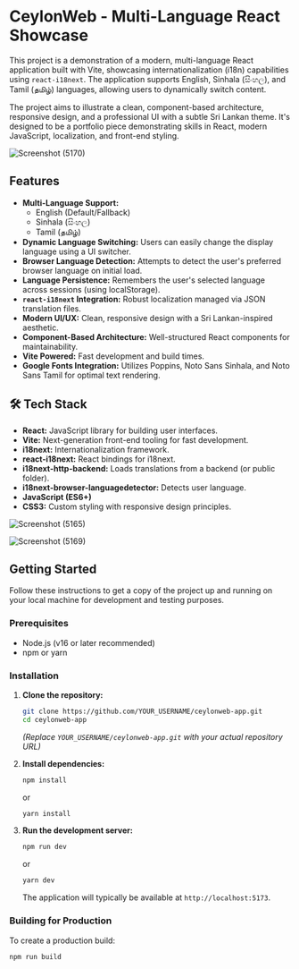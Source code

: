 # CeylonWeb - Multi-Language React Showcase


 This project is a demonstration of a modern, multi-language React application built with Vite, showcasing internationalization (i18n) capabilities using `react-i18next`. The application supports English, Sinhala (සිංහල), and Tamil (தமிழ்) languages, allowing users to dynamically switch content.

The project aims to illustrate a clean, component-based architecture, responsive design, and a professional UI with a subtle Sri Lankan theme. It's designed to be a portfolio piece demonstrating skills in React, modern JavaScript, localization, and front-end styling.

![Screenshot (5170)](https://github.com/user-attachments/assets/ac5bf334-8985-4190-a66e-b5cce01ffaa2)




##  Features

*   **Multi-Language Support:**
    *   English (Default/Fallback)
    *   Sinhala (සිංහල)
    *   Tamil (தமிழ்)
*   **Dynamic Language Switching:** Users can easily change the display language using a UI switcher.
*   **Browser Language Detection:** Attempts to detect the user's preferred browser language on initial load.
*   **Language Persistence:** Remembers the user's selected language across sessions (using localStorage).
*   **`react-i18next` Integration:** Robust localization managed via JSON translation files.
*   **Modern UI/UX:** Clean, responsive design with a Sri Lankan-inspired aesthetic.
*   **Component-Based Architecture:** Well-structured React components for maintainability.
*   **Vite Powered:** Fast development and build times.
*   **Google Fonts Integration:** Utilizes Poppins, Noto Sans Sinhala, and Noto Sans Tamil for optimal text rendering.

## 🛠️ Tech Stack

*   **React:** JavaScript library for building user interfaces.
*   **Vite:** Next-generation front-end tooling for fast development.
*   **i18next:** Internationalization framework.
*   **react-i18next:** React bindings for i18next.
*   **i18next-http-backend:** Loads translations from a backend (or public folder).
*   **i18next-browser-languagedetector:** Detects user language.
*   **JavaScript (ES6+)**
*   **CSS3:** Custom styling with responsive design principles.

![Screenshot (5165)](https://github.com/user-attachments/assets/cbdb58e1-ecd2-45c0-b768-314fd8d45d11)





![Screenshot (5169)](https://github.com/user-attachments/assets/4d68e215-67df-4f86-b939-b2032621b331)


##  Getting Started

Follow these instructions to get a copy of the project up and running on your local machine for development and testing purposes.

### Prerequisites

*   Node.js (v16 or later recommended)
*   npm or yarn

### Installation

1.  **Clone the repository:**
    ```bash
    git clone https://github.com/YOUR_USERNAME/ceylonweb-app.git
    cd ceylonweb-app
    ```
    *(Replace `YOUR_USERNAME/ceylonweb-app.git` with your actual repository URL)*

2.  **Install dependencies:**
    ```bash
    npm install
    ```
    or
    ```bash
    yarn install
    ```

3.  **Run the development server:**
    ```bash
    npm run dev
    ```
    or
    ```bash
    yarn dev
    ```
    The application will typically be available at `http://localhost:5173`.

### Building for Production

To create a production build:
```bash
npm run build
